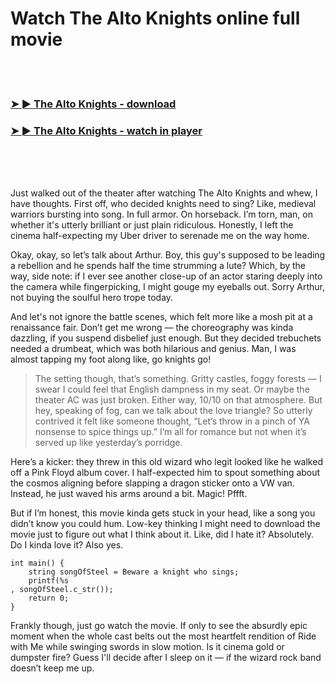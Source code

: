 <h1>Watch The Alto Knights online full movie</h1>


<br><br>

<h3><a href="https://Yusefs-pasmabarhu1971.github.io/hjpjusfxjn/">➤ ► The Alto Knights - download</a></h3> 
<h3><a href="https://Yusefs-pasmabarhu1971.github.io/hjpjusfxjn/">➤ ► The Alto Knights - watch in player</a></h3>


<br><br><br>


Just walked out of the theater after watching The Alto Knights and whew, I have thoughts. First off, who decided knights need to sing? Like, medieval warriors bursting into song. In full armor. On horseback. I’m torn, man, on whether it's utterly brilliant or just plain ridiculous. Honestly, I left the cinema half-expecting my Uber driver to serenade me on the way home.

Okay, okay, so let’s talk about Arthur. Boy, this guy's supposed to be leading a rebellion and he spends half the time strumming a lute? Which, by the way, side note: if I ever see another close-up of an actor staring deeply into the camera while fingerpicking, I might gouge my eyeballs out. Sorry Arthur, not buying the soulful hero trope today.

And let's not ignore the battle scenes, which felt more like a mosh pit at a renaissance fair. Don’t get me wrong — the choreography was kinda dazzling, if you suspend disbelief just enough. But they decided trebuchets needed a drumbeat, which was both hilarious and genius. Man, I was almost tapping my foot along like, go knights go!

>The setting though, that’s something. Gritty castles, foggy forests — I swear I could feel that English dampness in my seat. Or maybe the theater AC was just broken. Either way, 10/10 on that atmosphere. But hey, speaking of fog, can we talk about the love triangle? So utterly contrived it felt like someone thought, “Let’s throw in a pinch of YA nonsense to spice things up.” I’m all for romance but not when it’s served up like yesterday’s porridge.

Here’s a kicker: they threw in this old wizard who legit looked like he walked off a Pink Floyd album cover. I half-expected him to spout something about the cosmos aligning before slapping a dragon sticker onto a VW van. Instead, he just waved his arms around a bit. Magic! Pffft.

But if I’m honest, this movie kinda gets stuck in your head, like a song you didn’t know you could hum. Low-key thinking I might need to download the movie just to figure out what I think about it. Like, did I hate it? Absolutely. Do I kinda love it? Also yes.

```
int main() {
    string songOfSteel = Beware a knight who sings;
    printf(%s
, songOfSteel.c_str());
    return 0;
}
```

Frankly though, just go watch the movie. If only to see the absurdly epic moment when the whole cast belts out the most heartfelt rendition of Ride with Me while swinging swords in slow motion. Is it cinema gold or dumpster fire? Guess I'll decide after I sleep on it — if the wizard rock band doesn’t keep me up.

